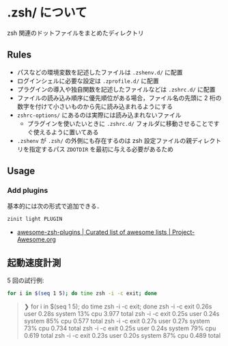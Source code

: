 # .zsh/ について

zsh 関連のドットファイルをまとめたディレクトリ

## Rules

- パスなどの環境変数を記述したファイルは `.zshenv.d/` に配置
- ログインシェルに必要な設定は `.zprofile.d/` に配置
- プラグインの導入や独自関数を記述したファイルなどは `.zshrc.d/` に配置
- ファイルの読み込み順序に優先順位がある場合，ファイル名の先頭に 2 桁の数字を付けて小さいものから先に読み込まれるようにする
- `zshrc-options/` にあるのは実際には読み込まれないファイル
  - プラグインを使いたいときに `.zshrc.d/` フォルダに移動させることですぐ使えるように置いてある
- `.zshenv` が `.zsh/` の外側にも存在するのは zsh 設定ファイルの親ディレクトリを指定するパス `ZDOTDIR` を最初に与える必要があるため

## Usage

### Add plugins

基本的には次の形式で追加できる．

```sh
zinit light PLUGIN
```

- [awesome-zsh-plugins | Curated list of awesome lists | Project-Awesome.org](https://project-awesome.org/unixorn/awesome-zsh-plugins)

## 起動速度計測

5 回の試行例:

```sh
for i in $(seq 1 5); do time zsh -i -c exit; done
```

> ❯ for i in $(seq 1 5); do time zsh -i -c exit; done
> zsh -i -c exit 0.26s user 0.28s system 13% cpu 3.977 total
> zsh -i -c exit 0.25s user 0.24s system 85% cpu 0.577 total
> zsh -i -c exit 0.27s user 0.27s system 73% cpu 0.734 total
> zsh -i -c exit 0.25s user 0.24s system 79% cpu 0.619 total
> zsh -i -c exit 0.23s user 0.20s system 87% cpu 0.489 total

